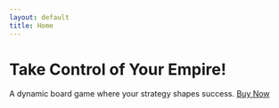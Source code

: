 ```yaml
---
layout: default
title: Home
---
```

# Take Control of Your Empire!
A dynamic board game where your strategy shapes success.
[Buy Now](purchase.md)
